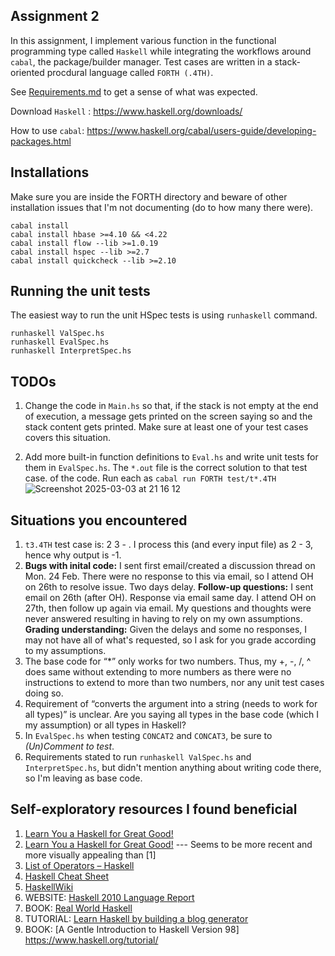 
## Assignment 2

In this assignment, I implement various function in the functional programming type called  `Haskell` while integrating the workflows around `cabal`, the package/builder manager. Test cases are written in a stack-oriented procdural language called `FORTH (.4TH)`.

See [Requirements.md](https://github.com/Brinkley97/cop_5556_program_languages_principles/blob/main/assignments/2-FORTH/Requirements.md) to get a sense of what was expected.

Download `Haskell` : https://www.haskell.org/downloads/

How to use `cabal`: https://www.haskell.org/cabal/users-guide/developing-packages.html

## Installations

Make sure you are inside the FORTH directory and beware of other installation issues that I'm not documenting (do to how many there were).
```
cabal install
cabal install hbase >=4.10 && <4.22
cabal install flow --lib >=1.0.19
cabal install hspec --lib >=2.7
cabal install quickcheck --lib >=2.10

```

## Running the unit tests

The easiest way to run the unit HSpec tests is using `runhaskell` command.
```
runhaskell ValSpec.hs
runhaskell EvalSpec.hs
runhaskell InterpretSpec.hs
```

## TODOs

1. Change the code in `Main.hs` so that, if the stack is not empty at the end of execution, a message gets printed on the screen saying so and the stack content gets printed. Make sure at least one of your test cases covers this situation.

2. Add more built-in function definitions to `Eval.hs` and write unit tests for them in `EvalSpec.hs`. The `*.out` file is the correct solution to that test case. of the code. Run each as `cabal run FORTH test/t*.4TH`
   ![Screenshot 2025-03-03 at 21 16 12](https://github.com/user-attachments/assets/ae02b251-4531-44f9-938b-3a22805c3da9)


## Situations you encountered

1. `t3.4TH` test case is: 2 3 - . I process this (and every input file) as 2 - 3, hence why output is -1.
2. **Bugs with inital code:** I sent first email/created a discussion thread on Mon. 24 Feb. There were no response to this via email, so I attend OH on 26th to resolve issue. Two days delay. **Follow-up questions:** I sent email on 26th (after OH). Response via email same day. I attend OH on 27th, then follow up again via email. My questions and thoughts were never answered resulting in having to rely on my own assumptions. **Grading understanding:** Given the delays and some no responses, I may not have all of what's requested, so I ask for you grade according to my assumptions.
3. The base code for “*” only works for two numbers. Thus, my +, -, /, ^ does same without extending to more numbers as there were no instructions to extend to more than two numbers, nor any unit test cases doing so.
4. Requirement of “converts the argument into a string (needs to work for all types)” is unclear. Are you saying all types in the base code (which I my assumption) or all types in Haskell?
5. In `EvalSpec.hs` when testing `CONCAT2` and `CONCAT3`, be sure to *(Un)Comment to test*.
6. Requirements stated to run `runhaskell ValSpec.hs` and `InterpretSpec.hs`, but didn't mention anything about writing code there, so I'm leaving as base code.

## Self-exploratory resources I found beneficial

1. [Learn You a Haskell for Great Good!](https://learnyouahaskell.com/chapters)
2. [Learn You a Haskell for Great Good!](https://learnyouahaskell.github.io/chapters.html) --- Seems to be more recent and more visually appealing than [1]
3. [List of Operators – Haskell](https://www.learningcardano.com/list-of-operators-haskell/)
4. [Haskell Cheat Sheet](https://hackage.haskell.org/package/CheatSheet-1.5/src/CheatSheet.pdf)
5. [HaskellWiki](https://wiki.haskell.org/Keywords)
6. WEBSITE: [Haskell 2010 Language Report](https://www.haskell.org/onlinereport/haskell2010/haskell.html#haskellpa1.html)
7. BOOK: [Real World Haskell](https://book.realworldhaskell.org/)
8. TUTORIAL: [Learn Haskell by building a blog generator](https://learn-haskell.blog/)
9. BOOK: [A Gentle Introduction to Haskell Version 98] https://www.haskell.org/tutorial/



